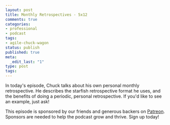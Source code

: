 ```yaml
---
layout: post
title: Monthly Retrospectives - 5x12
comments: true
categories:
- professional
- podcast
tags:
- agile-chuck-wagon
status: publish
published: true
meta:
  _edit_last: "1"
type: post
tags:
---
```

<p>In today's episode, Chuck talks about his own personal monthly retrospective. He describes the starfish retrospective format he uses, and the benefits of doing a periodic, personal retrospective. If you'd like to see an example, just ask!</p>
<p>This episode is sponsored by our friends and generous backers on <a href="https://www.patreon.com/agilechuckwagon">Patreon</a>. Sponsors are needed to help the podcast grow and thrive. Sign up today!</p>